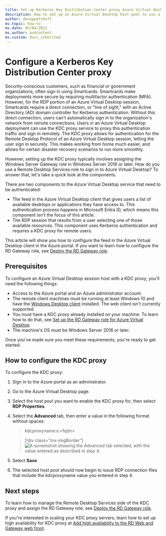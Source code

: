 ```yaml
---
title: Set up Kerberos Key Distribution Center proxy Azure Virtual Desktop - Azure
description: How to set up an Azure Virtual Desktop host pool to use a Kerberos Key Distribution Center proxy.
author: dknappettmsft
ms.topic: how-to
ms.date: 05/04/2021
ms.author: avdcontent
ms.custom: docs_inherited
---
```

# Configure a Kerberos Key Distribution Center proxy

Security-conscious customers, such as financial or government organizations, often sign in using Smartcards. Smartcards make deployments more secure by requiring multifactor authentication (MFA). However, for the RDP portion of an Azure Virtual Desktop session, Smartcards require a direct connection, or "line of sight," with an Active Directory (AD) domain controller for Kerberos authentication. Without this direct connection, users can't automatically sign in to the organization's network from remote connections. Users in an Azure Virtual Desktop deployment can use the KDC proxy service to proxy this authentication traffic and sign in remotely. The KDC proxy allows for authentication for the Remote Desktop Protocol of an Azure Virtual Desktop session, letting the user sign in securely. This makes working from home much easier, and allows for certain disaster recovery scenarios to run more smoothly.

However, setting up the KDC proxy typically involves assigning the Windows Server Gateway role in Windows Server 2016 or later. How do you use a Remote Desktop Services role to sign in to Azure Virtual Desktop? To answer that, let's take a quick look at the components.

There are two components to the Azure Virtual Desktop service that need to be authenticated:

- The feed in the Azure Virtual Desktop client that gives users a list of available desktops or applications they have access to. This authentication process happens in Microsoft Entra ID, which means this component isn't the focus of this article.
- The RDP session that results from a user selecting one of those available resources. This component uses Kerberos authentication and requires a KDC proxy for remote users.

This article will show you how to configure the feed in the Azure Virtual Desktop client in the Azure portal. If you want to learn how to configure the RD Gateway role, see [Deploy the RD Gateway role](/windows-server/remote/remote-desktop-services/remote-desktop-gateway-role).

## Prerequisites

To configure an Azure Virtual Desktop session host with a KDC proxy, you'll need the following things:

- Access to the Azure portal and an Azure administrator account.
- The remote client machines must be running at least Windows 10 and have the [Windows Desktop client](/windows-server/remote/remote-desktop-services/clients/windowsdesktop) installed. The web client isn't currently supported.
- You must have a KDC proxy already installed on your machine. To learn how to do that, see [Set up the RD Gateway role for Azure Virtual Desktop](/windows-server/remote/remote-desktop-services/remote-desktop-gateway-role).
- The machine's OS must be Windows Server 2016 or later.

Once you've made sure you meet these requirements, you're ready to get started.

## How to configure the KDC proxy

To configure the KDC proxy:

1. Sign in to the Azure portal as an administrator.

2. Go to the Azure Virtual Desktop page.

3. Select the host pool you want to enable the KDC proxy for, then select **RDP Properties**.

4. Select the **Advanced** tab, then enter a value in the following format without spaces:

    
    > kdcproxyname:s:\<fqdn\>
    

    > [!div class="mx-imgBorder"]
    > ![A screenshot showing the Advanced tab selected, with the value entered as described in step 4.](media/advanced-tab-selected.png)

5. Select **Save**.

6. The selected host pool should now begin to issue RDP connection files that include the kdcproxyname value you entered in step 4.

## Next steps

To learn how to manage the Remote Desktop Services side of the KDC proxy and assign the RD Gateway role, see [Deploy the RD Gateway role](/windows-server/remote/remote-desktop-services/remote-desktop-gateway-role).

If you're interested in scaling your KDC proxy servers, learn how to set up high availability for KDC proxy at [Add high availability to the RD Web and Gateway web front](/windows-server/remote/remote-desktop-services/rds-rdweb-gateway-ha).
